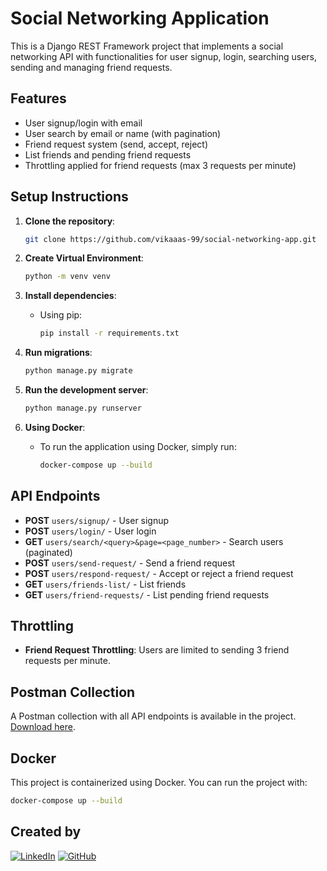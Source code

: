 # Social Networking Application

This is a Django REST Framework project that implements a social networking API with functionalities for user signup, login, searching users, sending and managing friend requests.

## Features

- User signup/login with email
- User search by email or name (with pagination)
- Friend request system (send, accept, reject)
- List friends and pending friend requests
- Throttling applied for friend requests (max 3 requests per minute)

## Setup Instructions

1. **Clone the repository**:
    ```bash
    git clone https://github.com/vikaaas-99/social-networking-app.git
    ```

2. **Create Virtual Environment**:
   ```bash
   python -m venv venv
   ```

3. **Install dependencies**:
    - Using pip:
      ```bash
      pip install -r requirements.txt
      ```

4. **Run migrations**:
    ```bash
    python manage.py migrate
    ```

5. **Run the development server**:
    ```bash
    python manage.py runserver
    ```

6. **Using Docker**:
    - To run the application using Docker, simply run:
      ```bash
      docker-compose up --build
      ```

## API Endpoints

- **POST** `users/signup/` - User signup
- **POST** `users/login/` - User login
- **GET** `users/search/<query>&page=<page_number>` - Search users (paginated)
- **POST** `users/send-request/` - Send a friend request
- **POST** `users/respond-request/` - Accept or reject a friend request
- **GET** `users/friends-list/` - List friends
- **GET** `users/friend-requests/` - List pending friend requests

## Throttling

- **Friend Request Throttling**: Users are limited to sending 3 friend requests per minute.

## Postman Collection

A Postman collection with all API endpoints is available in the project. [Download here](https://github.com/vikaaas-99/social-networking-app/blob/8585f7e449fe643d449595347b51023435ab3fb3/Accuknox.postman_collection.json).

## Docker

This project is containerized using Docker. You can run the project with:
```bash
docker-compose up --build
```

## Created by

[![LinkedIn](https://img.shields.io/badge/LinkedIn-%40vikaas-%2Dsharma-blue)](https://www.linkedin.com/in/vikaas-sharma/)
[![GitHub](https://img.shields.io/badge/GitHub-%40vikaaas-%2D99-darkgrey)](https://github.com/vikaaas-99)
